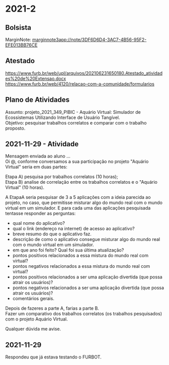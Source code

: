 # 2021-2

## Bolsista

MarginNote: <marginnote3app://note/3DF6D6D4-3AC7-4B56-95F2-EFE013BB76CE>  

## Atestado

<https://www.furb.br/web/upl/arquivos/202106231650180.Atestado_atividades%20de%20Extensao.docx>  
<https://www.furb.br/web/4120/relacao-com-a-comunidade/formularios>  

## Plano de Atividades

Assunto: projeto_2021_349_PIBIC - Aquário Virtual: Simulador de Ecossistemas Utilizando Interface de Usuário Tangível.  
Objetivo: pesquisar trabalhos correlatos e comparar com o trabalho proposto.  

## 2021-11-29 - Atividade

Mensagem enviada ao aluno ...  
Oi @, conforme conversamos a sua participação no projeto "Aquário Virtual" seria em duas partes:  

Etapa A) pesquisa por trabalhos correlatos (10 horas);  
Etapa B) analise de correlação entre os trabalhos correlatos e o "Aquário Virtual" (10 horas).  

A EtapaA seria pesquisar de 3 a 5 aplicações com a ideia parecida ao projeto, no caso, que permitisse misturar algo do mundo real com o mundo virtual em um simulador. E para cada uma das aplicações pesquisada tentasse responder as perguntas:  

- qual nome do aplicativo?  
- qual o link (endereço na internet) de acesso ao aplicativo?  
- breve resumo do que o aplicativo faz.
- descrição de como o aplicativo consegue misturar algo do mundo real com o mundo virtual em um simulador.  
- em que ano foi feito? Qual foi sua última atualização?  
- pontos positivos relacionados a essa mistura do mundo real com virtual?  
- pontos negativos relacionados a essa mistura do mundo real com virtual?  
- pontos positivos relacionados a ser uma aplicação divertida (que possa atrair os usuários)?  
- pontos negativos relacionados a ser uma aplicação divertida (que possa atrair os usuários)?  
- comentários gerais.  

Depois de fazeres a parte A, farias a parte B.  
Fazer um comparativo dos trabalhos correlatos (os trabalhos pesquisados) com o projeto Aquário Virtual.  

Qualquer dúvida me avise.

## 2021-11-29

Respondeu que já estava testando o FURBOT.  
